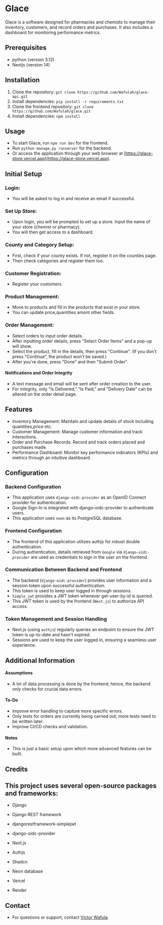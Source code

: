 # Glace

Glace is a software designed for pharmacies and chemists to manage their inventory, customers, and record orders and purchases. It also includes a dashboard for monitoring performance metrics.

## Prerequisites

- python (version 3.12)
- Nextjs (version 14)

## Installation

1. Clone the repository: `git clone https://github.com/Wafulah/glace-api.git`
2. Install dependencies: `pip install -r requirements.txt`
3. Clone the frontend repository: `git clone https://github.com/Wafulah/glace.git`
4. Install dependencies: `npm install`

## Usage

- To start Glace, run `npm run dev` for the frontend.
- Run `python manage.py runserver` for the backend.
- Or access the application through your web browser at [https://glace-store.vercel.app](https://glace-store.vercel.app).

## Initial Setup

### Login:

- You will be asked to log in and receive an email if successful.

### Set Up Store:

- Upon login, you will be prompted to set up a store. Input the name of your store (chemist or pharmacy).
- You will then get access to a dashboard.

### County and Category Setup:

- First, check if your county exists. If not, register it on the counties page.
- Then check categories and register them too.

### Customer Registration:

- Register your customers.

### Product Management:

- Move to products and fill in the products that exist in your store.
- You can update price,quantities amont other fields.

### Order Management:

- Select orders to input order details.
- After inputting order details, press "Select Order Items" and a pop-up will show.
- Select the product, fill in the details, then press "Continue". (If you don't press "Continue", the product won't be saved.)
- After you're done, press "Done" and then "Submit Order".

#### Notifications and Order Integrity

- A text message and email will be sent after order creation to the user.
- For integrity, only "Is Delivered," "Is Paid," and "Delivery Date" can be altered on the order detail page.   

## Features

- Inventory Management: Maintain and update details of stock including quantities,price etc.
- Customer Management: Manage customer information and track interactions.
- Order and Purchase Records: Record and track orders placed and purchases made.
- Performance Dashboard: Monitor key performance indicators (KPIs) and metrics through an intuitive dashboard.

## Configuration

### Backend Configuration

- This application uses `django-oidc-provider` as an OpenID Connect provider for authentication.
- Google Sign-In is integrated with django-oidc-provider to authenticate users.
- This application uses `neon` as its PostgreSQL database.

### Frontend Configuration

- The frontend of this application utilizes authjs for robust double authentication.
- During authentication, details retrieved from `Google` via `django-oidc-provider` are used as credentials to sign in the user on the frontend.

### Communication Between Backend and Frontend

- The backend (`django-oidc-provider`) provides user information and a session token upon successful authentication.
- This token is used to keep user logged in through sessions.
- `Simple_jwt` provides a JWT token whenever get-user-by-id is queried.
- This JWT token is used by the frontend (`Next.js`) to authorize API access.

### Token Management and Session Handling

- Next.js (using `authjs`) regularly queries an endpoint to ensure the JWT token is up-to-date and hasn't expired.
- Sessions are used to keep the user logged in, ensuring a seamless user experience.

## Additional Information

#### Assumptions

- A lot of data processing is done by the frontend; hence, the backend only checks for crucial data errors.

#### To-Do

- Improve error handling to capture more specific errors.
- Only tests for orders are currently being carried out; more tests need to be written later.
- Improve CI/CD checks and validation.

#### Notes

- This is just a basic setup upon which more advanced features can be built.

## Credits

## This project uses several open-source packages and frameworks:

- Django
- Django REST framework
- djangorestframework-simplejwt
- django-oidc-provider

- Next.js
- Authjs
- Shadcn 

- Neon database

- Vercel
- Render

## Contact

- For questions or support, contact [Victor Wafula](wafulahvictor@email.com).
